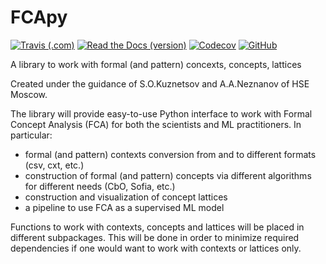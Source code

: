 # FCApy
[![Travis (.com)](https://img.shields.io/travis/com/EgorDudyrev/FCApy)](https://travis-ci.com/github/EgorDudyrev/FCApy)
[![Read the Docs (version)](https://img.shields.io/readthedocs/fcapy/latest)](https://fcapy.readthedocs.io/en/latest/)
[![Codecov](https://img.shields.io/codecov/c/github/EgorDudyrev/FCApy)](https://codecov.io/gh/EgorDudyrev/FCApy)
[![GitHub](https://img.shields.io/github/license/EgorDudyrev/FCApy)](https://github.com/EgorDudyrev/FCApy/blob/main/LICENSE)

A library to work with formal (and pattern) concexts, concepts, lattices

Created under the guidance of S.O.Kuznetsov and A.A.Neznanov of HSE Moscow.

The library will provide easy-to-use Python interface to work with Formal Concept Analysis (FCA) for both the scientists and ML practitioners.
In particular:
* formal (and pattern) contexts conversion from and to different formats (csv, cxt, etc.)
* construction of formal (and pattern) concepts via different algorithms for different needs (CbO, Sofia, etc.)
* construction and visualization of concept lattices
* a pipeline to use FCA as a supervised ML model

Functions to work with contexts, concepts and lattices will be placed in different subpackages. This will be done in order to minimize required dependencies if one would want to work with contexts or lattices only.
